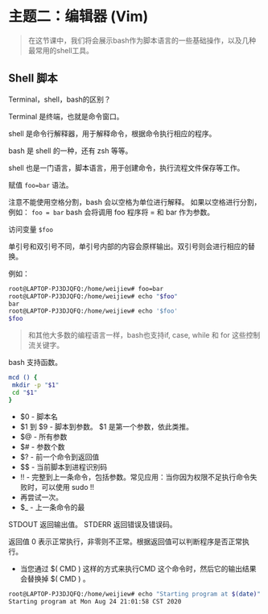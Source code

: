 # 主题二：编辑器 (Vim)

> 在这节课中，我们将会展示bash作为脚本语言的一些基础操作，以及几种最常用的shell工具。

## Shell 脚本

Terminal，shell，bash的区别？ 

Terminal 是终端，也就是命令窗口。

shell 是命令行解释器，用于解释命令，根据命令执行相应的程序。

bash 是 shell 的一种，还有 zsh 等等。

shell 也是一门语言，脚本语言，用于创建命令，执行流程文件保存等工作。

赋值 `foo=bar` 语法。

注意不能使用空格分割，bash 会以空格为单位进行解释。
如果以空格进行分割，例如： `foo = bar` bash 会将调用 foo 程序将 = 和 bar 作为参数。

访问变量 `$foo`

单引号和双引号不同，单引号内部的内容会原样输出。双引号则会进行相应的替换。

例如：

```bash
root@LAPTOP-PJ3DJQFQ:/home/weijiew# foo=bar
root@LAPTOP-PJ3DJQFQ:/home/weijiew# echo "$foo"
bar
root@LAPTOP-PJ3DJQFQ:/home/weijiew# echo '$foo'
$foo
```

> 和其他大多数的编程语言一样，bash也支持if, case, while 和 for 这些控制流关键字。

bash 支持函数。

```bash
mcd () {
 mkdir -p "$1"
 cd "$1"
}
```

* $0 - 脚本名
* $1 到 $9 - 脚本到参数。 $1 是第一个参数，依此类推。
* $@ - 所有参数
* $# - 参数个数
* $? - 前一个命令到返回值
* \$$ - 当前脚本到进程识别码
* !! - 完整到上一条命令，包括参数。常见应用：当你因为权限不足执行命令失败时，可以使用 sudo !!
* 再尝试一次。
* $_ - 上一条命令的最

STDOUT 返回输出值。
STDERR 返回错误及错误码。

返回值 0 表示正常执行，非零则不正常。根据返回值可以判断程序是否正常执行。

* 当您通过 $( CMD ) 这样的方式来执行CMD 这个命令时，然后它的输出结果会替换掉 $( CMD ) 。

```bash
root@LAPTOP-PJ3DJQFQ:/home/weijiew# echo "Starting program at $(date)"
Starting program at Mon Aug 24 21:01:58 CST 2020
```

